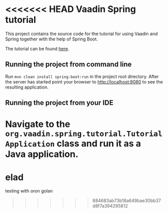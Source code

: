 <<<<<<< HEAD
Vaadin Spring tutorial
======================

This project contains the source code for the tutorial for using Vaadin and Spring together with the help of Spring Boot.

The tutorial can be found [here](https://vaadin.github.io/spring-tutorial/).

## Running the project from command line

Run `mvn clean install spring-boot:run` in the project root directory. After the server has started point your browser to [http://localhost:8080](http://localhost:8080) to see the resulting application.

## Running the project from your IDE

Navigate to the `org.vaadin.spring.tutorial.TutorialApplication` class and run it as a Java application.
=======
# elad
testing with oron golan
>>>>>>> 884683ab73b18a649bae30bb37d8f7a394295812

